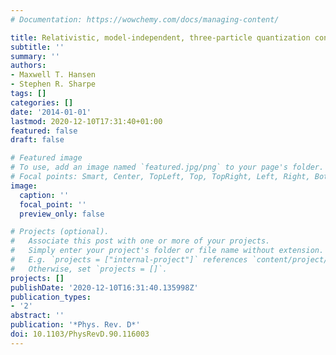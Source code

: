 ```yaml
---
# Documentation: https://wowchemy.com/docs/managing-content/

title: Relativistic, model-independent, three-particle quantization condition
subtitle: ''
summary: ''
authors:
- Maxwell T. Hansen
- Stephen R. Sharpe
tags: []
categories: []
date: '2014-01-01'
lastmod: 2020-12-10T17:31:40+01:00
featured: false
draft: false

# Featured image
# To use, add an image named `featured.jpg/png` to your page's folder.
# Focal points: Smart, Center, TopLeft, Top, TopRight, Left, Right, BottomLeft, Bottom, BottomRight.
image:
  caption: ''
  focal_point: ''
  preview_only: false

# Projects (optional).
#   Associate this post with one or more of your projects.
#   Simply enter your project's folder or file name without extension.
#   E.g. `projects = ["internal-project"]` references `content/project/deep-learning/index.md`.
#   Otherwise, set `projects = []`.
projects: []
publishDate: '2020-12-10T16:31:40.135998Z'
publication_types:
- '2'
abstract: ''
publication: '*Phys. Rev. D*'
doi: 10.1103/PhysRevD.90.116003
---
```

